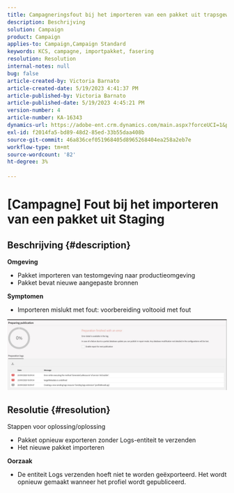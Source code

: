 ```yaml
---
title: Campagneringsfout bij het importeren van een pakket uit trapsgewijze opmaak
description: Beschrijving
solution: Campaign
product: Campaign
applies-to: Campaign,Campaign Standard
keywords: KCS, campagne, importpakket, fasering
resolution: Resolution
internal-notes: null
bug: false
article-created-by: Victoria Barnato
article-created-date: 5/19/2023 4:41:37 PM
article-published-by: Victoria Barnato
article-published-date: 5/19/2023 4:45:21 PM
version-number: 4
article-number: KA-16343
dynamics-url: https://adobe-ent.crm.dynamics.com/main.aspx?forceUCI=1&pagetype=entityrecord&etn=knowledgearticle&id=3a456c02-64f6-ed11-8848-6045bd0065b6
exl-id: f2014fa5-bd89-48d2-85ed-33b55daa408b
source-git-commit: 46a836cef051968405d8965268404ea258a2eb7e
workflow-type: tm+mt
source-wordcount: '82'
ht-degree: 3%

---
```


# [Campagne] Fout bij het importeren van een pakket uit Staging

## Beschrijving {#description}

<b>Omgeving</b>
- Pakket importeren van testomgeving naar productieomgeving
- Pakket bevat nieuwe aangepaste bronnen

<b>Symptomen</b>
- Importeren mislukt met fout: voorbereiding voltooid met fout


![](assets/___3b456c02-64f6-ed11-8848-6045bd0065b6___.jpeg)




## Resolutie {#resolution}

Stappen voor oplossing/oplossing
- Pakket opnieuw exporteren zonder Logs-entiteit te verzenden
- Het nieuwe pakket importeren

<b>Oorzaak</b>
- De entiteit Logs verzenden hoeft niet te worden geëxporteerd. Het wordt opnieuw gemaakt wanneer het profiel wordt gepubliceerd.

